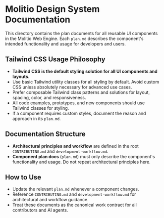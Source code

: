 # Molitio Design System Documentation

This directory contains the plan documents for all reusable UI components in the Molitio Web Engine. Each `plan.md` describes the component's intended functionality and usage for developers and users.


## Tailwind CSS Usage Philosophy

- **Tailwind CSS is the default styling solution for all UI components and layouts.**
- Use basic Tailwind utility classes for all styling by default. Avoid custom CSS unless absolutely necessary for advanced use cases.
- Prefer composable Tailwind class patterns and solutions for layout, spacing, color, and responsiveness.
- All code examples, prototypes, and new components should use Tailwind classes for styling.
- If a component requires custom styles, document the reason and approach in its `plan.md`.

## Documentation Structure
- **Architectural principles and workflow** are defined in the root `CONTRIBUTING.md` and `development-workflow.md`.
- **Component plan docs** (`plan.md`) must only describe the component's functionality and usage. Do not repeat architectural principles here.

## How to Use
- Update the relevant `plan.md` whenever a component changes.
- Reference `CONTRIBUTING.md` and `development-workflow.md` for architectural and workflow guidance.
- Treat these documents as the canonical work contract for all contributors and AI agents.
